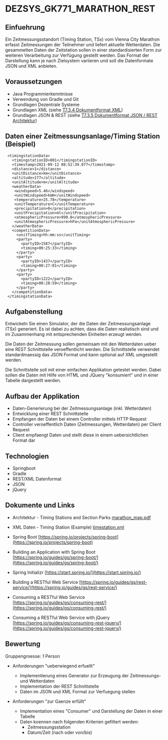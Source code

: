 # DEZSYS_GK771_MARATHON_REST

## Einfuehrung

Ein Zeitmessungsstandort (Timing Station, TSx) vom Vienna City Marathon erfasst Zeitmessungen der Teilnehmer und liefert aktuelle Wetterdaten. Die gesammelten Daten der Zeitstation sollen in einer standardisierten Form zur weiteren Verarbeitung zur Verfügung gestellt werden. Das Format der Darstellung kann je nach Zielsystem variieren und soll die Datenformate JSON und XML anbieten.

## Voraussetzungen

*   Java Programmierkenntnisse
*   Verwendung von Gradle und Git
*   Grundlagen Dezentrale Systeme
*   Grundlagen XML (siehe [T7.3.4 Dokumentformat XML](doc/dezsys_midengineering_T7.3.4_documentformats_xml.pdf))
*   Grundlagen JSON & REST (siehe [T7.3.5 Dokumentformat JSON / REST Architektur](doc/dezsys_midengineering_T7.3.5_documentformats_rest_json.pdf))

## Daten einer Zeitmessungsanlage/Timing Station (Beispiel)

```
 <timingstationData>
   <timingstationID>001</timingstationID>
   <timestamp>2021-09-12 08:52:39.077</timestamp>
   <distance>1</distance>
   <unitDistance>km</unitDistance>
   <altitude>177</altitude>
   <unitAltitude>m</unitAltitude>
   <weatherData>
    <windspeed>5.46</windspeed>
    <unitWindspeed>kmH</unitWindspeed>
    <temperature>25.78</temperature>
    <unitTemperature>C</unitTemperature>
    <precipitation>0</precipitation>
    <unitPrecipitation>ml</unitPrecipitation>
    <atmosphericPressure>999.0</atmosphericPressure>
    <unitAtmosphericPressure>hPa</unitAtmosphericPressure>
   </weatherData>
   <competitionData>
     <unitTiming>hh:mm:ss</unitTiming>
     <party>
       <partyID>1587</partyID>
       <timing>00:25:33</timing>
     </party>
     <party>
       <partyID>1437</partyID>
       <timing>00:27:01</timing>
     </party>
     <party>
       <partyID>1222</partyID>
       <timing>00:28:59</timing>
     </party>
   </competitionData>
 </timingstationData>
```


## Aufgabenstellung

Entwickeln Sie einen Simulator, der die Daten der Zeitmessungsanlage (TSx) generiert. Es ist dabei zu achten, dass die Daten realistisch sind und im Zusammenhang mit entsprechenden Einheiten erzeugt werden.

Die Daten der Zeitmessung sollen gemeinsam mit den Wetterdaten ueber eine REST Schnittstelle veroeffentlicht werden. Die Schnittstelle verwendet standardmaessig das JSON Format und kann optional auf XML umgestellt werden.

Die Schnittstelle soll mit einer einfachen Applikation getestet werden. Dabei sollen die Daten mit Hilfe von HTML und JQuery "konsumiert" und in einer Tabelle dargestellt werden.

## Aufbau der Applikation

*   Daten-Generierung bei der Zeitmessungsanlage (inkl. Wetterdaten)
*   Entwicklung einer REST Schnittstelle
*   Empfangen der Daten bei einem Controller mittels HTTP Request
*   Controller veroeffentlich Daten (Zeitmessungen, Wetterdaten) per Client Request
*   Client empfaengt Daten und stellt diese in einem uebersichtlichen Format dar

## Technologien

*   Springboot
*   Gradle
*   REST/XML Datenformat
*   JSON
*   jQuery

## Dokumente und Links

* Architektur - Timing Stations and Section Parks
[marathon_map.pdf](doc/marathon_map.pdf)

* XML Daten - Timing Station (Example)
[timestation.xml](doc/timingstation.xml)

* Spring Boot
[https://spring.io/projects/spring-boot](https://spring.io/projects/spring-boot)

* Building an Application with Spring Boot
[https://spring.io/guides/gs/spring-boot/](https://spring.io/guides/gs/spring-boot/)

* Spring Initializr
[https://start.spring.io/](https://start.spring.io/)

* Building a RESTful Web Service
[https://spring.io/guides/gs/rest-service/](https://spring.io/guides/gs/rest-service/)

* Consuming a RESTful Web Service
[https://spring.io/guides/gs/consuming-rest/](https://spring.io/guides/gs/consuming-rest/)

* Consuming a RESTful Web Service with jQuery
[https://spring.io/guides/gs/consuming-rest-jquery/](https://spring.io/guides/gs/consuming-rest-jquery/)

## Bewertung

Gruppengroesse: 1 Person

* Anforderungen "ueberwiegend erfuellt"

  - Implementierung eines Generator zur Erzeugung der Zeitmessungs- und Wetterdaten
  - Implementation der REST Schnittstelle
  - Daten im JSON und XML Format zur Verfuegung stellen

* Anforderungen "zur Gaenze erfüllt"

  - Implementation eines "Consumer" und Darstellung der Daten in einer Tabelle
  - Daten koennen nach folgenden Kriterien gefiltert werden:
    - Zeitmessungsstation
    - Datum/Zeit (nach oder von/bis)

